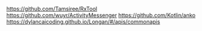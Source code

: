 https://github.com/Tamsiree/RxTool
https://github.com/wuyr/ActivityMessenger
https://github.com/Kotlin/anko
https://dylancaicoding.github.io/Longan/#/apis/commonapis

